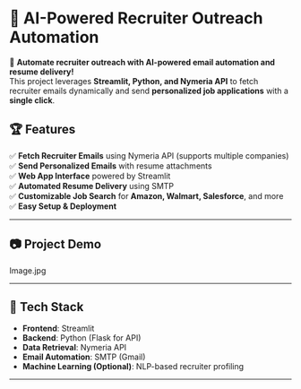 # 📧 AI-Powered Recruiter Outreach Automation

🚀 **Automate recruiter outreach with AI-powered email automation and resume delivery!**  
This project leverages **Streamlit, Python, and Nymeria API** to fetch recruiter emails dynamically and send **personalized job applications** with a **single click**.

## 🏆 Features
✅ **Fetch Recruiter Emails** using Nymeria API (supports multiple companies)  
✅ **Send Personalized Emails** with resume attachments  
✅ **Web App Interface** powered by Streamlit  
✅ **Automated Resume Delivery** using SMTP  
✅ **Customizable Job Search** for **Amazon, Walmart, Salesforce**, and more  
✅ **Easy Setup & Deployment**  

---

## 📷 Project Demo
Image.jpg

---

## 📂 Tech Stack
- **Frontend**: Streamlit  
- **Backend**: Python (Flask for API)  
- **Data Retrieval**: Nymeria API  
- **Email Automation**: SMTP (Gmail)  
- **Machine Learning (Optional)**: NLP-based recruiter profiling  

---



